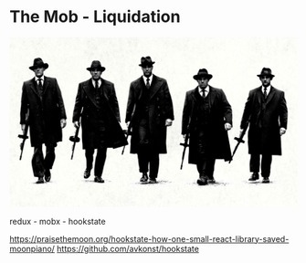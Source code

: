 # The Mob - Liquidation

<img src="../assets/mob/mob_cover.jpg" />

redux - mobx - hookstate

https://praisethemoon.org/hookstate-how-one-small-react-library-saved-moonpiano/
https://github.com/avkonst/hookstate
